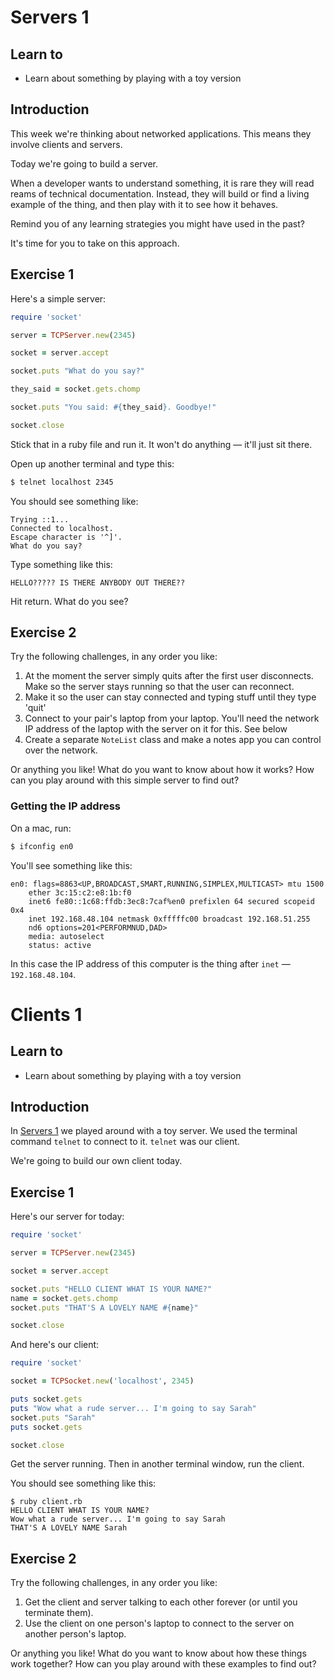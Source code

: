 Servers 1
=========

## Learn to

* Learn about something by playing with a toy version

## Introduction

This week we're thinking about networked applications. This means they involve clients and servers.

Today we're going to build a server.

When a developer wants to understand something, it is rare they will read reams of technical documentation. Instead, they will build or find a living example of the thing, and then play with it to see how it behaves.

Remind you of any learning strategies you might have used in the past?

It's time for you to take on this approach.

## Exercise 1

Here's a simple server:

```ruby
require 'socket'

server = TCPServer.new(2345)

socket = server.accept

socket.puts "What do you say?"

they_said = socket.gets.chomp

socket.puts "You said: #{they_said}. Goodbye!"

socket.close
```

Stick that in a ruby file and run it. It won't do anything — it'll just sit there.

Open up another terminal and type this:

```bash
$ telnet localhost 2345
```

You should see something like:

```
Trying ::1...
Connected to localhost.
Escape character is '^]'.
What do you say?
```

Type something like this:

```
HELLO????? IS THERE ANYBODY OUT THERE??
```

Hit return. What do you see?

## Exercise 2

Try the following challenges, in any order you like:

1. At the moment the server simply quits after the first user disconnects. Make so the server stays running so that the user can reconnect.
2. Make it so the user can stay connected and typing stuff until they type 'quit'
3. Connect to your pair's laptop from your laptop. You'll need the network IP address of the laptop with the server on it for this. See below
4. Create a separate `NoteList` class and make a notes app you can control over the network.

Or anything you like! What do you want to know about how it works? How can you play around with this simple server to find out?

### Getting the IP address

On a mac, run:

```bash
$ ifconfig en0
```

You'll see something like this:

```
en0: flags=8863<UP,BROADCAST,SMART,RUNNING,SIMPLEX,MULTICAST> mtu 1500
	ether 3c:15:c2:e8:1b:f0
	inet6 fe80::1c68:ffdb:3ec8:7caf%en0 prefixlen 64 secured scopeid 0x4
	inet 192.168.48.104 netmask 0xfffffc00 broadcast 192.168.51.255
	nd6 options=201<PERFORMNUD,DAD>
	media: autoselect
	status: active
```

In this case the IP address of this computer is the thing after `inet` — `192.168.48.104`.

Clients 1
=========

## Learn to

* Learn about something by playing with a toy version

## Introduction

In [Servers 1](https://hackmd.io/KzDGBYA4BMDNgLQFNzXA8BOADLBAjScbBSfTUUba7ANgHZgg) we played around with a toy server. We used the terminal command `telnet` to connect to it. `telnet` was our client.

We're going to build our own client today.

## Exercise 1

Here's our server for today:

```ruby
require 'socket'

server = TCPServer.new(2345)

socket = server.accept

socket.puts "HELLO CLIENT WHAT IS YOUR NAME?"
name = socket.gets.chomp
socket.puts "THAT'S A LOVELY NAME #{name}"

socket.close
```

And here's our client:

```ruby
require 'socket'

socket = TCPSocket.new('localhost', 2345)

puts socket.gets
puts "Wow what a rude server... I'm going to say Sarah"
socket.puts "Sarah"
puts socket.gets

socket.close
```

Get the server running. Then in another terminal window, run the client.

You should see something like this:

```
$ ruby client.rb
HELLO CLIENT WHAT IS YOUR NAME?
Wow what a rude server... I'm going to say Sarah
THAT'S A LOVELY NAME Sarah
```

## Exercise 2

Try the following challenges, in any order you like:

1. Get the client and server talking to each other forever (or until you terminate them).
2. Use the client on one person's laptop to connect to the server on another person's laptop.

Or anything you like! What do you want to know about how these things work together? How can you play around with these examples to find out?
